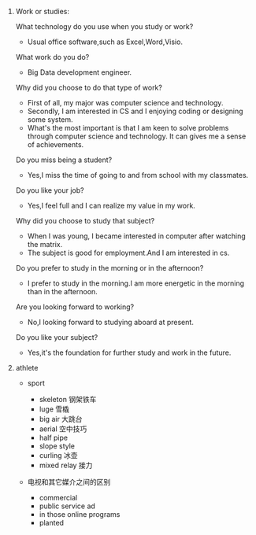 1. Work or studies:

    What technology do you use when you study or work?
    - Usual office software,such as Excel,Word,Visio.
    
    What work do you do?
    - Big Data development engineer.
    
    Why did you choose to do that type of work?
    - First of all, my major was computer science and technology.
    - Secondly, I am interested in CS and I enjoying coding or designing some system.
    - What's the most important is that I am keen to solve problems through computer science and technology. 
        It can gives me a sense of achievements.
    
    Do you miss being a student?
    - Yes,I miss the time of going to and from school with my classmates.
    
    Do you like your job?
    - Yes,I feel full and I can realize my value in my work.
    
    Why did you choose to study that subject?
    - When I was young, I became interested in computer after watching the matrix.
    - The subject is good for employment.And I am interested in cs.
    
    Do you prefer to study in the morning or in the afternoon?
    - I prefer to study in the morning.I am more energetic in the morning than in the afternoon.
    
    Are you looking forward to working?
    - No,I looking forward to studying aboard at present.
    
    Do you like your subject?
    - Yes,it's the foundation for further study and work in the future.
    
    
2. athlete 
    - sport
        - skeleton 钢架铁车
        - luge 雪橇
        - big air 大跳台
        - aerial 空中技巧
        - half pipe 
        - slope style
        - curling 冰壶
        - mixed relay 接力 
        
    - 电视和其它媒介之间的区别
        - commercial
        - public service ad
        - in those online programs
        - planted 
        

          

            
    